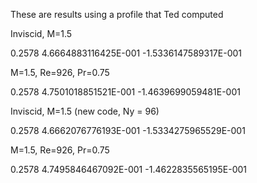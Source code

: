 These are results using a profile that Ted computed

Inviscid, M=1.5

0.2578  4.6664883116425E-001  -1.5336147589317E-001 

M=1.5, Re=926, Pr=0.75

0.2578  4.7501018851521E-001  -1.4639699059481E-001


Inviscid, M=1.5 (new code, Ny = 96)

0.2578  4.6662076776193E-001  -1.5334275965529E-001

M=1.5, Re=926, Pr=0.75

0.2578  4.7495846467092E-001  -1.4622835565195E-001
